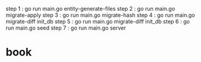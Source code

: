 

step 1 : go run main.go entity-generate-files
step 2 : go run main.go migrate-apply
step 3 : go run main.go migrate-hash
step 4 : go run main.go migrate-diff init_db
step 5 : go run main.go migrate-diff init_db
step 6 : go run main.go seed
step 7 : go run main.go server
# book
